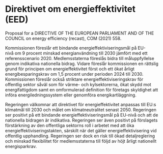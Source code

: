 # Direktivet om energieffektivitet (EED)

Proposal for a DIRECTIVE OF THE EUROPEAN PARLIAMENT AND OF THE COUNCIL on energy efficiency (recast), COM (2021\) 558\.

Kommissionen föreslår ett bindande energieffektiviseringsmål på EU\-nivå om 9 procent minskad energianvändning till 2030 jämfört med ett referensscenario 2020\. Medlemsstaterna föreslås bidra till måluppfyllelse genom indikativa nationella bidrag. Vidare föreslår kommissionen en rättslig grund för principen om energieffektivitet först och ett ökat årligt energibesparingskrav om 1,5 procent under perioden 2024 till 2030\. Kommissionen föreslår också striktare energieffektiviseringskrav för offentlig sektor såväl som för värme\- och kylsektorerna, ökat skydd mot energifattigdom samt en omformulerad definition för företags skyldighet att införa energiledningssystem eller genomföra energikartläggning.

Regeringen välkomnar att direktivet för energieffektivitet anpassas till EU:s klimatmål till 2030 och målet om klimatneutralitet senast 2050\. Regeringen ser positivt på ett bindande energieffektiviseringsmål på EU\-nivå och att de nationella bidragen är indikativa. Regeringen ser även positivt på förslagets förstärkning av den offentliga sektorns roll i arbetet med att öka energieffektiviseringstakten, särskilt när det gäller energieffektivisering vid offentlig upphandling. Regeringen ser dock en risk till ökad detaljreglering och minskad flexibilitet för medlemsstaterna till följd av höjt årligt nationellt energisparkrav.
